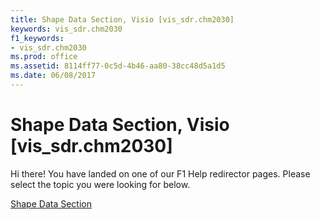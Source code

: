 ```yaml
---
title: Shape Data Section, Visio [vis_sdr.chm2030]
keywords: vis_sdr.chm2030
f1_keywords:
- vis_sdr.chm2030
ms.prod: office
ms.assetid: 8114ff77-0c5d-4b46-aa80-38cc48d5a1d5
ms.date: 06/08/2017
---
```



# Shape Data Section, Visio [vis_sdr.chm2030]

Hi there! You have landed on one of our F1 Help redirector pages. Please select the topic you were looking for below.

[Shape Data Section](http://msdn.microsoft.com/library/2e113791-891f-6c2a-7981-a6a9a115622a%28Office.15%29.aspx)

